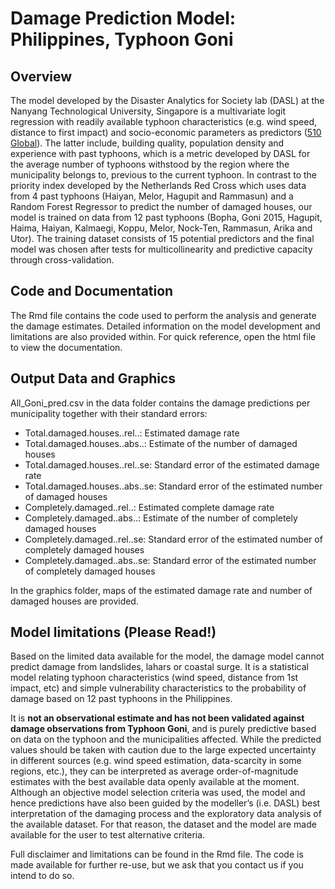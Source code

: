 # Damage Prediction Model: Philippines, Typhoon Goni

## Overview

The model developed by the Disaster Analytics for Society lab (DASL) at the Nanyang Technological University, Singapore is a multivariate logit regression with readily available typhoon characteristics (e.g. wind speed, distance to first impact) and socio-economic parameters as predictors ([510 Global](https://dashboard.510.global/#!/impact_database)). The latter include, building quality, population density and experience with past typhoons, which is a metric developed by DASL for the average number of typhoons withstood by the region where the municipality belongs to, previous to the current typhoon. In contrast to the priority index developed by the Netherlands Red Cross which uses data from 4 past typhoons (Haiyan, Melor, Hagupit and Rammasun) and a Random Forest Regressor to predict the number of damaged houses, our model is trained on data from 12 past typhoons (Bopha, Goni 2015, Hagupit, Haima, Haiyan, Kalmaegi, Koppu, Melor, Nock-Ten, Rammasun, Arika and Utor). The training dataset consists of 15 potential predictors and the final model was chosen after tests for multicollinearity and predictive capacity through cross-validation. 

## Code and Documentation

The Rmd file contains the code used to perform the analysis and generate the damage estimates. Detailed information on the model development and limitations are also provided within. For quick reference, open the html file to view the documentation. 

## Output Data and Graphics

All_Goni_pred.csv in the data folder contains the damage predictions per municipality together with their standard errors:

- Total.damaged.houses..rel..: Estimated damage rate
- Total.damaged.houses..abs..: Estimate of the number of damaged houses
- Total.damaged.houses..rel..se: Standard error of the estimated damage rate
- Total.damaged.houses..abs..se: Standard error of the estimated number of damaged houses
- Completely.damaged..rel..: Estimated complete damage rate
- Completely.damaged..abs..: Estimate of the number of completely damaged houses
- Completely.damaged..rel..se: Standard error of the estimated number of completely damaged houses
- Completely.damaged..abs..se: Standard error of the estimated number of completely damaged houses

In the graphics folder, maps of the estimated damage rate and number of damaged houses are provided. 

## Model limitations (Please Read!)

Based on the limited data available for the model, the damage model cannot predict damage from landslides, lahars or coastal surge. It is a statistical model relating typhoon characteristics (wind speed, distance from 1st impact, etc) and simple vulnerability characteristics to the probability of damage based on 12 past typhoons in the Philippines.

It is **not an observational estimate and has not been validated against damage observations from Typhoon Goni**, and is purely predictive based on data on the typhoon and the municipalities affected. While the predicted values should be taken with caution due to the large expected uncertainty in different sources (e.g. wind speed estimation, data-scarcity in some regions, etc.), they can be interpreted as average order-of-magnitude estimates with the best available data openly available at the moment. Although an objective model selection criteria was used, the model and hence predictions have also been guided by the modeller’s (i.e. DASL) best interpretation of the damaging process and the exploratory data analysis of the available dataset. For that reason, the dataset and the model are made available for the user to test alternative criteria.

Full disclaimer and limitations can be found in the Rmd file. The code is made available for further re-use, but we ask that you contact us if you intend to do so.
